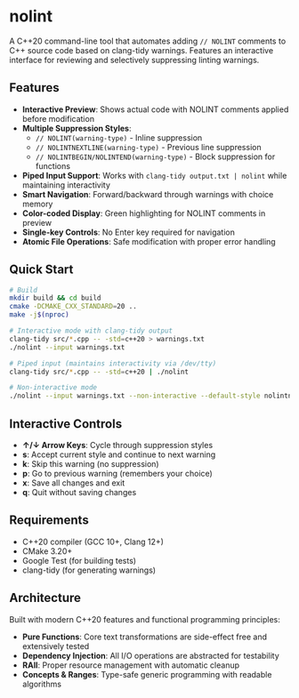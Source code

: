 # nolint

A C++20 command-line tool that automates adding `// NOLINT` comments to C++ source code based on clang-tidy warnings. Features an interactive interface for reviewing and selectively suppressing linting warnings.

## Features

- **Interactive Preview**: Shows actual code with NOLINT comments applied before modification
- **Multiple Suppression Styles**: 
  - `// NOLINT(warning-type)` - Inline suppression
  - `// NOLINTNEXTLINE(warning-type)` - Previous line suppression  
  - `// NOLINTBEGIN/NOLINTEND(warning-type)` - Block suppression for functions
- **Piped Input Support**: Works with `clang-tidy output.txt | nolint` while maintaining interactivity
- **Smart Navigation**: Forward/backward through warnings with choice memory
- **Color-coded Display**: Green highlighting for NOLINT comments in preview
- **Single-key Controls**: No Enter key required for navigation
- **Atomic File Operations**: Safe modification with proper error handling

## Quick Start

```bash
# Build
mkdir build && cd build
cmake -DCMAKE_CXX_STANDARD=20 ..
make -j$(nproc)

# Interactive mode with clang-tidy output
clang-tidy src/*.cpp -- -std=c++20 > warnings.txt
./nolint --input warnings.txt

# Piped input (maintains interactivity via /dev/tty)
clang-tidy src/*.cpp -- -std=c++20 | ./nolint

# Non-interactive mode
./nolint --input warnings.txt --non-interactive --default-style nolintnextline
```

## Interactive Controls

- **↑/↓ Arrow Keys**: Cycle through suppression styles
- **s**: Accept current style and continue to next warning
- **k**: Skip this warning (no suppression)
- **p**: Go to previous warning (remembers your choice)
- **x**: Save all changes and exit
- **q**: Quit without saving changes

## Requirements

- C++20 compiler (GCC 10+, Clang 12+)
- CMake 3.20+
- Google Test (for building tests)
- clang-tidy (for generating warnings)

## Architecture

Built with modern C++20 features and functional programming principles:
- **Pure Functions**: Core text transformations are side-effect free and extensively tested
- **Dependency Injection**: All I/O operations are abstracted for testability
- **RAII**: Proper resource management with automatic cleanup
- **Concepts & Ranges**: Type-safe generic programming with readable algorithms
